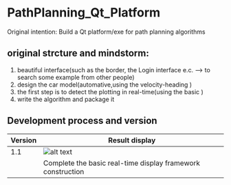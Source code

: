 # PathPlanning_Qt_Platform
Original intention: Build a Qt platform/exe for path planning algorithms

## original strcture and mindstorm:
1. beautiful interface(such as the border, the Login interface e.c. --> to search some example from other people)
2.  design the car model(automative,using the velocity-heading )
3.  the first step is to detect the plotting in real-time(using the basic )
4.  write the algorithm and package it 

## Development process and version
| Version | Result display |
|---------|----------------|
| 1.1 | ![alt text](assets/README/output.gif)|
|     | Complete the basic real-time display framework construction|


